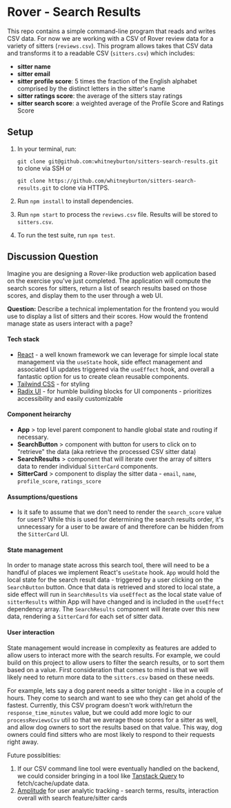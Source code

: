 # Rover - Search Results

This repo contains a simple command-line program that reads and writes CSV data. For now we are working with a CSV of Rover review data for a variety of sitters (`reviews.csv`). This program allows takes that CSV data and transforms it to a readable CSV (`sitters.csv`) which includes:

- **sitter name**
- **sitter email**
- **sitter profile score**: 5 times the fraction of the English alphabet comprised by the distinct letters in the sitter's name
- **sitter ratings score**: the average of the sitters stay ratings
- **sitter search score**: a weighted average of the Profile Score and Ratings Score

## Setup

1. In your terminal, run:

   `git clone git@github.com:whitneyburton/sitters-search-results.git` to clone via SSH or

   `git clone https://github.com/whitneyburton/sitters-search-results.git` to clone via HTTPS.

2. Run `npm install` to install dependencies.
3. Run `npm start` to process the `reviews.csv` file. Results will be stored to `sitters.csv`.
4. To run the test suite, run `npm test`.

## Discussion Question

Imagine you are designing a Rover-like production web application based on the exercise you've just completed. The application will compute the search scores
for sitters, return a list of search results based on those scores, and display them to the user through a web UI.

**Question:** Describe a technical implementation for the frontend you would use to display a list of sitters and their scores. How would the frontend manage state as users interact with a page?

#### Tech stack

- [React](https://react.dev/) - a well known framework we can leverage for simple local state management via the `useState` hook, side effect management and associated UI updates triggered via the `useEffect` hook, and overall a fantastic option for us to create clean reusable components.
- [Tailwind CSS](https://tailwindcss.com/) - for styling
- [Radix UI](https://www.radix-ui.com/) - for humble building blocks for UI components - prioritizes accessibility and easily customizable

#### Component heirarchy

- **App** > top level parent component to handle global state and routing if necessary.
- **SearchButton** > component with button for users to click on to "retrieve" the data (aka retrieve the processed CSV sitter data)
- **SearchResults** > component that will iterate over the array of sitters data to render individual `SitterCard` components.
- **SitterCard** > component to display the sitter data - `email`, `name`, `profile_score`, `ratings_score`

#### Assumptions/questions

- Is it safe to assume that we don't need to render the `search_score` value for users? While this is used for determining the search results order, it's unnecessary for a user to be aware of and therefore can be hidden from the `SitterCard` UI.

#### State management

In order to manage state across this search tool, there will need to be a handful of places we implement React's `useState` hook. `App` would hold the local state for the search result data - triggered by a user clicking on the `SearchButton` button. Once that data is retrieved and stored to local state, a side effect will run in `SearchResults` via `useEffect` as the local state value of `sitterResults` within App will have changed and is included in the `useEffect` dependency array. The `SearchResults` component will iterate over this new data, rendering a `SitterCard` for each set of sitter data.

#### User interaction

State management would increase in complexity as features are added to allow users to interact more with the search results. For example, we could build on this project to allow users to filter the search results, or to sort them based on a value. First consideration that comes to mind is that we will likely need to return more data to the `sitters.csv` based on these needs.

For example, lets say a dog parent needs a sitter tonight - like in a couple of hours. They come to search and want to see who they can get ahold of the fastest. Currently, this CSV program doesn't work with/return the `response_time_minutes` value, but we could add more logic to our `processReviewsCsv` util so that we average those scores for a sitter as well, and allow dog owners to sort the results based on that value. This way, dog owners could find sitters who are most likely to respond to their requests right away.

Future possiblities:

1. If our CSV command line tool were eventually handled on the backend, we could consider bringing in a tool like [Tanstack Query](https://tanstack.com/query/latest) to fetch/cache/update data.
2. [Amplitude](https://amplitude.com/) for user analytic tracking - search terms, results, interaction overall with search feature/sitter cards
